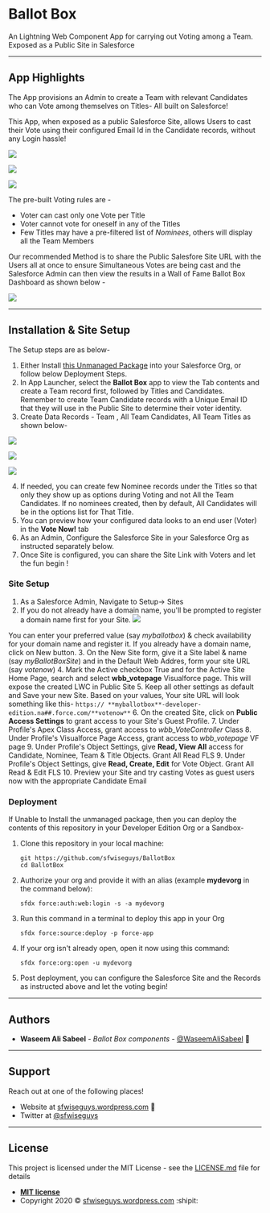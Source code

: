 # Ballot Box
An Lightning Web Component App for carrying out Voting among a Team. Exposed as a Public Site in Salesforce

---

## App Highlights

The App provisions an Admin to create a Team with relevant Candidates who can Vote among themselves on Titles- All built on Salesforce!

This App, when exposed as a public Salesforce Site, allows Users to cast their Vote using their configured Email Id in the Candidate records, without any Login hassle! 

![](.images/BallotBoxSite.png)

![](.images/IronManVote.png)

![](.images/NickFuryVote.png)


The pre-built Voting rules are - 
- Voter can cast only one Vote per Title
- Voter cannot vote for oneself in any of the Titles
- Few Titles may have a pre-filtered list of *Nominees*, others will display all the Team Members

Our recommended Method is to share the Public Salesfore Site URL with the Users all at once to ensure Simultaneous Votes are being cast and the Salesforce Admin can then view the results in a Wall of Fame Ballot Box Dashboard as shown below - 

![](.images/DashboardWallOfFame.png)

---

## Installation & Site Setup

The Setup steps are as below- 
1. Either Install [this Unmanaged Package](https://www.google.com) into your Salesforce Org, or follow below Deployment Steps.
2. In App Launcher, select the **Ballot Box** app to view the Tab contents and create a Team record first, followed by Titles and Candidates. Remember to create Team Candidate records with a Unique Email ID that they will use in the Public Site to determine their voter identity.
3. Create Data Records - Team , All Team Candidates, All Team Titles as shown below- 

![](.images/TitlesListView.png)

![](.images/CandidateForm.png)

![](.images/IronManQuestion.png)


4. If needed, you can create few Nominee records under the Titles so that only they show up as options during Voting and not All the Team Candidates. If no nominees created, then by default, All Candidates will be in the options list for That Title.
5. You can preview how your configured data looks to an end user (Voter) in the **Vote Now!** tab
6. As an Admin, Configure the Salesforce Site in your Salesforce Org as instructed separately below.
7. Once Site is configured, you can share the Site Link with Voters and let the fun begin !

###  Site Setup

1. As a Salesforce Admin, Navigate to Setup-> Sites
2. If you do not already have a domain name, you'll be prompted to register a domain name first for your Site.
![](.images/NewSite.png)

You can enter your preferred value (say *myballotbox*) & check availability for your domain name and register it.
If you already have a domain name, click on New button.
3. On the New Site form, give it a Site label & name (say *myBallotBoxSite*) and in the Default Web Addres, form your site URL (say *votenow*)
4. Mark the Active checkbox True and for the Active Site Home Page, search and select **wbb_votepage** Visualforce page. This will expose the created LWC in Public Site
5. Keep all other settings as default and Save your new Site.
Based on your values, Your site URL will look something like this- 
```https:// **myballotbox**-developer-edition.na##.force.com/**votenow**```
6. On the created Site, click on **Public Access Settings** to grant access to your Site's Guest Profile.
7. Under Profile's Apex Class Access, grant access to *wbb_VoteController* Class
8. Under Profile's Visualforce Page Access, grant access to *wbb_votepage* VF page
9. Under Profile's Object Settings, give **Read, View All** access for Candidate, Nominee, Team & Title Objects. Grant All Read FLS
9. Under Profile's Object Settings, give **Read, Create, Edit** for Vote Object. Grant All Read & Edit FLS
10. Preview your Site and try casting Votes as guest users now with the appropriate Candidate Email

### Deployment

If Unable to Install the unmanaged package, then you can deploy the contents of this repository in your Developer Edition Org or a Sandbox-

1. Clone this repository in your local machine:

    ```
    git https://github.com/sfwiseguys/BallotBox
    cd BallotBox
    ```

2. Authorize your org and provide it with an alias (example **mydevorg** in the command below):

    ```
    sfdx force:auth:web:login -s -a mydevorg
    ```

3. Run this command in a terminal to deploy this app in your Org

    ```
    sfdx force:source:deploy -p force-app
    ```

4. If your org isn't already open, open it now using this command:

    ```
    sfdx force:org:open -u mydevorg

    ```

5. Post deployment, you can configure the Salesforce Site and the Records as instructed above and let the voting begin!

---

## Authors

* **Waseem Ali Sabeel** - *Ballot Box components* - [@WaseemAliSabeel](https://github.com/WaseemAliSabeel) :cowboy_hat_face:

---

## Support

Reach out at one of the following places!

- Website at [sfwiseguys.wordpress.com](https://sfwiseguys.wordpress.com) :tophat:
- Twitter at [@sfwiseguys](https://twitter.com/sfwiseguys)

---

## License

This project is licensed under the MIT License - see the [LICENSE.md](LICENSE.md) file for details

- **[MIT license](http://opensource.org/licenses/mit-license.php)**
- Copyright 2020 :copyright:  [sfwiseguys.wordpress.com](https://sfwiseguys.wordpress.com) :shipit:
